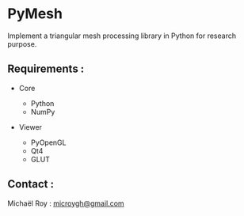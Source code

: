 # PyMesh

Implement a triangular mesh processing library in Python for research purpose.

## Requirements :

- Core
	- Python
	- NumPy

- Viewer
	- PyOpenGL
	- Qt4
	- GLUT

## Contact :

Michaël Roy : microygh@gmail.com


